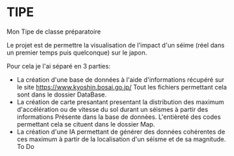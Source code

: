 # TIPE
Mon Tipe de classe préparatoire

Le projet est de permettre la visualisation de l'impact d'un séime (réel dans un premier temps puis quelconque) sur le japon.

Pour cela je l'ai séparé en 3 parties:
- La création d'une base de données à l'aide d'informations récupéré sur le site https://www.kyoshin.bosai.go.jp/
  Tout les fichiers permettant cela sont dans le dossier DataBase.
- La création de carte presantant presentant la distribution des maximum d'accélération ou de vitesse du sol durant un séismes à partir des informations
  Présente dans la base de données.
  L'entièreté des codes permettant cela se cituent dans le dossier Map.
- La création d'une IA permettant de générer des données cohérentes de ces maximum à partir de la localisation d'un séisme et de sa magnitude.
  To Do
